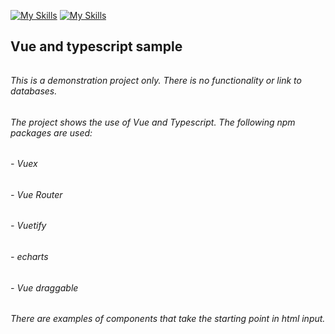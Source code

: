 [![My Skills](https://skills.thijs.gg/icons?i=vue)](https://skills.thijs.gg)
[![My Skills](https://skills.thijs.gg/icons?i=ts)](https://skills.thijs.gg)

## **Vue and typescript sample**
######
###### This is a demonstration project only. There is no functionality or link to databases.
###### 
###### The project shows the use of Vue and Typescript. The following npm packages are used:
###### 
######  - Vuex
######  - Vue Router
######  - Vuetify
######  - echarts
######  - Vue draggable
######    
######  There are examples of components that take the starting point in html input.

